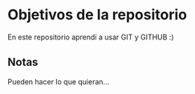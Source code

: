 # Objetivos de la repositorio

En este repositorio aprendí a usar GIT y GITHUB :)



## Notas
Pueden hacer lo que quieran...
